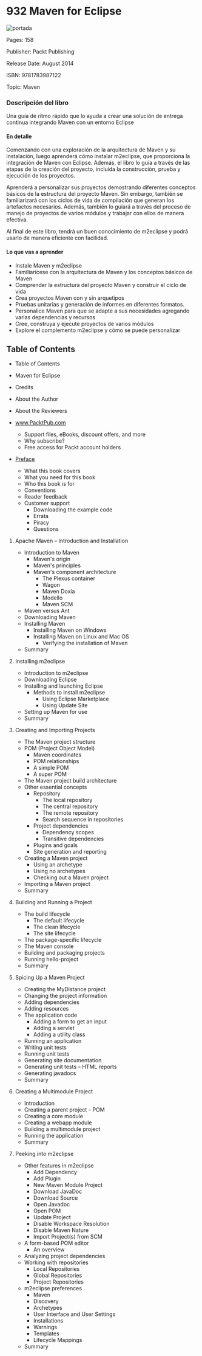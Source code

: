 # 932 Maven for Eclipse

![portada](932_Maven_for_Eclipse/images/portada.jpeg)


Pages: 158

Publisher: Packt Publishing

Release Date: August 2014

ISBN: 9781783987122

Topic: Maven

### Descripción del libro

Una guía de ritmo rápido que lo ayuda a crear una solución de entrega continua integrando Maven con un entorno Eclipse

#### En detalle

Comenzando con una exploración de la arquitectura de Maven y su instalación, luego aprenderá cómo instalar m2eclipse, que proporciona la integración de Maven con Eclipse. Además, el libro lo guía a través de las etapas de la creación del proyecto, incluida la construcción, prueba y ejecución de los proyectos.

Aprenderá a personalizar sus proyectos demostrando diferentes conceptos básicos de la estructura del proyecto Maven. Sin embargo, también se familiarizará con los ciclos de vida de compilación que generan los artefactos necesarios. Además, también lo guiará a través del proceso de manejo de proyectos de varios módulos y trabajar con ellos de manera efectiva.

Al final de este libro, tendrá un buen conocimiento de m2eclipse y podrá usarlo de manera eficiente con facilidad.

#### Lo que vas a aprender

* Instale Maven y m2eclipse
* Familiarícese con la arquitectura de Maven y los conceptos básicos de Maven
* Comprender la estructura del proyecto Maven y construir el ciclo de vida
* Crea proyectos Maven con y sin arquetipos
* Pruebas unitarias y generación de informes en diferentes formatos.
* Personalice Maven para que se adapte a sus necesidades agregando varias dependencias y recursos
* Cree, construya y ejecute proyectos de varios módulos
* Explore el complemento m2eclipse y cómo se puede personalizar

## Table of Contents

* Table of Contents
* Maven for Eclipse
* Credits
* About the Author
* About the Reviewers
* www.PacktPub.com
   * Support files, eBooks, discount offers, and more
   * Why subscribe?
   * Free access for Packt account holders

* [Preface](932_Maven_for_Eclipse/00-Preface.md)
   * What this book covers
   * What you need for this book
   * Who this book is for
   * Conventions
   * Reader feedback
   * Customer support
      * Downloading the example code
      * Errata
      * Piracy
      * Questions

1. Apache Maven – Introduction and Installation
   * Introduction to Maven
      * Maven's origin
      * Maven's principles
      * Maven's component architecture
         * The Plexus container
         * Wagon
         * Maven Doxia
         * Modello
         * Maven SCM
   * Maven versus Ant
   * Downloading Maven
   * Installing Maven
      * Installing Maven on Windows
      * Installing Maven on Linux and Mac OS
         * Verifying the installation of Maven
   * Summary

2. Installing m2eclipse
   * Introduction to m2eclipse
   * Downloading Eclipse
   * Installing and launching Eclipse
      * Methods to install m2eclipse
         * Using Eclipse Marketplace
         * Using Update Site
   * Setting up Maven for use
   * Summary

3. Creating and Importing Projects
   * The Maven project structure
   * POM (Project Object Model)
      * Maven coordinates
      * POM relationships
      * A simple POM
      * A super POM
   * The Maven project build architecture
   * Other essential concepts
      * Repository
         * The local repository
         * The central repository
         * The remote repository
         * Search sequence in repositories
      * Project dependencies
         * Dependency scopes
         * Transitive dependencies
      * Plugins and goals
      * Site generation and reporting
   * Creating a Maven project
      * Using an archetype
      * Using no archetypes
      * Checking out a Maven project
   * Importing a Maven project
   * Summary

4. Building and Running a Project
   * The build lifecycle
      * The default lifecycle
      * The clean lifecycle
      * The site lifecycle
   * The package-specific lifecycle
   * The Maven console
   * Building and packaging projects
   * Running hello-project
   * Summary

5. Spicing Up a Maven Project
   * Creating the MyDistance project
   * Changing the project information
   * Adding dependencies
   * Adding resources
   * The application code
      * Adding a form to get an input
      * Adding a servlet
      * Adding a utility class
   * Running an application
   * Writing unit tests
   * Running unit tests
   * Generating site documentation
   * Generating unit tests – HTML reports
   * Generating javadocs
   * Summary

6. Creating a Multimodule Project
   * Introduction
   * Creating a parent project – POM
   * Creating a core module
   * Creating a webapp module
   * Building a multimodule project
   * Running the application
   * Summary

7. Peeking into m2eclipse
   * Other features in m2eclipse
      * Add Dependency
      * Add Plugin
      * New Maven Module Project
      * Download JavaDoc
      * Download Source
      * Open Javadoc
      * Open POM
      * Update Project
      * Disable Workspace Resolution
      * Disable Maven Nature
      * Import Project(s) from SCM
   * A form-based POM editor
      * An overview
   * Analyzing project dependencies
   * Working with repositories
      * Local Repositories
      * Global Repositories
      * Project Repositories
   * m2eclipse preferences
      * Maven
      * Discovery
      * Archetypes
      * User Interface and User Settings
      * Installations
      * Warnings
      * Templates
      * Lifecycle Mappings
   * Summary
